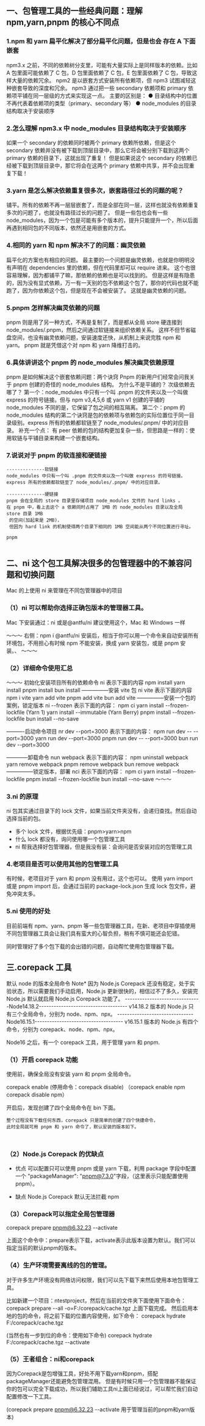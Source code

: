 ## 一、包管理工具的一些经典问题：理解 npm,yarn,pnpm 的核心不同点

### 1.npm 和 yarn 扁平化解决了部分扁平化问题，但是也会 存在 A 下面嵌套

npm3.x 之前，不同的依赖树分支里，可能有大量实际上是同样版本的依赖。比如 A 包里面可能依赖了 C 包，D 包里面依赖了 C 包，E 包里面依赖了 C 包，导致这样大量的依赖冗余。
npm2 是以嵌套方式安装所有依赖项，但 npm3 试图减轻这种嵌套导致的深度和冗余。 npm3 通过把一些 secondary 依赖项和 primary 依赖项平铺在同一层级的方式来实现这一点。
主要的区别是：
● 目录结构中的位置不再代表着依赖项的类型（primary、secondary 等）
● node_modules 的目录结构取决于安装顺序

### 2.怎么理解 npm3.x 中 node_modules 目录结构取决于安装顺序

如果一个 secondary 的依赖同时被两个 primary 依赖所依赖，但是这个 secondary 依赖并没有被下载到顶层目录中，那么它将会被分别下载到这两个 primary 依赖的目录下，这就出现了重复！
但是如果说这个 secondary 的依赖已经被下载到顶层目录中，那它将会在这两个 primary 依赖中共享，并不会出现重复下载！

### 3.yarn 是怎么解决依赖重复很多次，嵌套路径过长的问题的呢？

铺平。所有的依赖不再一层层嵌套了，而是全部在同一层，这样也就没有依赖重复多次的问题了，也就没有路径过长的问题了。
但是一些包也会有一些 node_modules，因为一个包是可能有多个版本的，提升只能提升一个，所以后面再遇到相同包的不同版本，依然还是用嵌套的方式。

### 4.相同的 yarn 和 npm 解决不了的问题：幽灵依赖

扁平化的方案也有相应的问题。
最主要的一个问题是幽灵依赖，也就是你明明没有声明在 dependencies 里的依赖，但在代码里却可以 require 进来。
这个也很容易理解，因为都铺平了嘛，那依赖的依赖也是可以找到的。
但是这样是有隐患的，因为没有显式依赖，万一有一天别的包不依赖这个包了，那你的代码也就不能跑了，因为你依赖这个包，但是现在不会被安装了。
这就是幽灵依赖的问题。

### 5.pnpm 怎样解决幽灵依赖的问题

pnpm 则是用了另一种方式，不再是复制了，而是都从全局 store 硬连接到 node_modules/.pnpm，然后之间通过软链接来组织依赖关系。
这样不但节省磁盘空间，也没有幽灵依赖问题，安装速度还快，从机制上来说完胜 npm 和 yarn。
pnpm 就是凭借这个对 npm 和 yarn 降维打击的。

### 6.具体讲讲这个 pnpm 的 node_modules 解决幽灵依赖原理

pnpm 是如何解决这个嵌套依赖问题：两个诀窍
Pnpm 的新用户们经常会问我关于 pnpm 创建的奇怪的 node_modules 结构。 为什么不是平铺的？ 次级依赖去哪了？
第一个：node_modules 中只有一个叫 .pnpm 的文件夹以及一个叫做 express 的符号链接。但与 npm v3,4,5,6 或 yarn v1 创建的平铺的 node_modules 不同的是，它保留了包之间的相互隔离。
第二个：pnpm 的 node_modules 结构的第二个诀窍是包的依赖项与依赖包的实际位置位于同一目录级别。express 所有的依赖都软链至了 node_modules/.pnpm/ 中的对应目录。
补充一个点：
有 peer 依赖的包的结构更加复杂一些，但思路是一样的：使用软链与平铺目录来构建一个嵌套结构。

### 7.说说对于 pnpm 的软连接和硬链接

```
--------------软链接
node_modules 中只有一个叫 .pnpm 的文件夹以及一个叫做 express 的符号链接。
express 所有的依赖都软链至了 node_modules/.pnpm/ 中的对应目录。

--------------硬链接
pnpm 会在全局的 store 目录里存储项目 node_modules 文件的 hard links 。
在 pnpm 中，看上去这个 a 依赖同时占用了 1MB 的 node_modules 目录以及全局 store 目录 1MB
 的空间(加起来是 2MB)，
 但因为 hard link 的机制使得两个目录下相同的 1MB 空间能从两个不同位置进行寻址。

pnpm


```

## 二、ni 这个包工具解决很多的包管理器中的不兼容问题和切换问题

Mac 的上使用 ni 来管理在不同包管理器中的项目

### （1）ni 可以帮助你选择正确包版本的管理器工具。

Mac 下安装通过：ni 或是@antfu/ni 建议使用这个，Mac 和 Windows 一样

～～～
右侧：npm i @antfu/ni
安装后，相当于你可以用一个命令来自动安装所有环境包，不用担心有时候 npm 不能安装，换成 yarn 安装包，或是 pnpm 安装。、
～～～

### （2）详细命令使用汇总

～～～
初始化安装项目所有的依赖命令
ni 表示下面的内容
npm install
yarn install
pnpm install
bun install
—————安装 vite 包
ni vite 表示下面的内容
npm i vite
yarn add vite
pnpm add vite
bun add vite
—————安装一个包的案例，锁定版本
ni --frozen 表示下面的内容：
npm ci
yarn install --frozen-lockfile (Yarn 1)
yarn install --immutable (Yarn Berry)
pnpm install --frozen-lockfile
bun install --no-save

———-启动命令项目
nr dev --port=3000 表示下面的内容：
npm run dev -- --port=3000
yarn run dev --port=3000
pnpm run dev -- --port=3000
bun run dev --port=3000

————卸载命令
nun webpack 表示下面的内容：
npm uninstall webpack
yarn remove webpack
pnpm remove webpack
bun remove webpack
—————锁定版本，部署
nci 表示下面的内容：
npm ci
yarn install --frozen-lockfile
pnpm install --frozen-lockfile
bun install --no-save
～～～

### 3.ni 的原理

ni 包其实通过目录下的 lock 文件，如果当前文件夹没有，会递归查找。然后自动选择当前的包。

- 多个 lock 文件，根据优先级：pnpm>yarn>npm
- 什么 lock 都没有，询问使用哪一个包管理工具
- ni 帮我选择好包管理器，但是我没有装：会询问是否安装对应的包管理工具

### 4.老项目是否可以使用其他的包管理工具

有时候，老项目对于 yarn 和 pnpm 没有用过，这个也可以。
使用 yarn import 或是 pnpm import 后，会通过当前的 package-lock.json 生成 lock 包文件，避免冲突太多。

### 5.ni 使用的好处

目前前端有 npm、yarn、pnpm 等一些包管理器工具，在新、老项目中穿插使用不同包管理器工具会让我们具有蛮大的心智负担，稍有不慎可能还会犯错。

同时管理好了多个包下载的会出错的问题，自动帮忙使用包管理器下载。

## 三.corepack 工具

默认 node 的版本全局命令
Note\* 因为 Node.js Corepack 还没有稳定，处于实验状态，所以需要我们手动启用，Node.js 更新很快的，相信过不了多久，安装完 Node.js 默认就启用 Node.js Corepack 功能了。
-------------------------------Node14.18.2------------------------------------
v14.18.2 版本的 Node.js 只有三个全局命令，分别为 node、npm、npx。
-------------------------------Node16.15.1------------------------------------
v16.15.1 版本的 Node.js 有四个命令，分别为 corepack、node、npm、npx。

Node16 之后，有一个 corepack 工具，用于管理 yarn 和 pnpm.

### （1）开启 corepack 功能

使用前，确保全局没有安装 yarn 和 pnpm 全局命令。

corepack enable
(停用命令：corepack disable)
（corepack enable npm
corepack disable npm）

开启后，发现创建了四个全局命令在 bin 下面。

```
整个过程没有下载任何东西，corepack 只是简单的创建了四个快捷命令，
此时全局就可用 pnpm 和 yarn 命令了，默认安装的版本如下。



```

### （2）Node.js Corepack 的优缺点

- 优点
  可以配置只可以使用 pnpm 或是 yarn 下载，利用 package 字段中配置一个 "packageManager": "pnpm@7.3.0"字段，（这里表示只能配置使用 pnpm）。

- 缺点
  Node.js Corepack 默认无法拦截 npm



### （3）Corepack可以指定全局包管理器
corepack prepare pnpm@6.32.23 --activate

上面这个命令中：prepare表示下载，activate表示此版本设置为默认。我们可以指定当前的默认pnpm的版本。



### （4）生产环境需要离线的包的管理。
对于许多生产环境没有网络访问权限，我们可以先下载下来然后使用本地包管理工具。

比如新建一个项目：ntestproject，然后在当前的文件夹下面使用下面命令：
corepack  prepare  --all  -o=F:/corepack/cache.tgz
上面下载完成。
然后启用本地的包的命令，将之前下载的位置内容使用，如下命令：
corepack  hydrate  F:/corepack/cache.tgz 

(当然也有一步到位的命令：使用如下命令)
corepack  hydrate F:/corepack/cache.tgz  --activate


### （5）王者组合：ni和corepack
因为Corepack是包增强工具，好处不用下载yarn和pnpm，搭配packageManager还能避免包管理混用。
但是有时候只用一个包管理器不能保证你的包可以完全下载成功，所以我们辅助工具ni上面已经说过，可以帮忙我们自动配置修改一下工具。

(corepack prepare pnpm@6.32.23 --activate 用于管理当前的pnpm和yarn版本)
